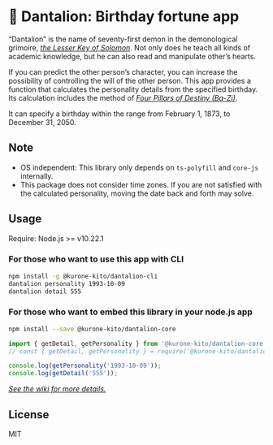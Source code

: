 # 🦁 Dantalion: Birthday fortune app

“Dantalion” is the name of seventy-first demon in the demonological grimoire, _[the Lesser Key of Solomon](https://en.wikipedia.org/wiki/The_Lesser_Key_of_Solomon)_. Not only does he teach all kinds of academic knowledge, but he can also read and manipulate other’s hearts.

If you can predict the other person’s character, you can increase the possibility of controlling the will of the other person. This app provides a function that calculates the personality details from the specified birthday. Its calculation includes the method of _[Four Pillars of Destiny (Ba-Zi)](https://en.wikipedia.org/wiki/Four_Pillars_of_Destiny)_.

It can specify a birthday within the range from February 1, 1873, to December 31, 2050.

## Note

- OS independent: This library only depends on `ts-polyfill` and `core-js` internally.
- This package does not consider time zones. If you are not satisfied with
  the calculated personality, moving the date back and forth may solve.

## Usage

Require: Node.js >= v10.22.1

### For those who want to use this app with CLI

```sh
npm install -g @kurone-kito/dantalion-cli
dantalion personality 1993-10-09
dantalion detail 555
```

### For those who want to embed this library in your node.js app

```sh
npm install --save @kurone-kito/dantalion-core
```

```ts
import { getDetail, getPersonality } from '@kurone-kito/dantalion-core';
// const { getDetail, getPersonality } = require('@kurone-kito/dantalion-core');

console.log(getPersonality('1993-10-09'));
console.log(getDetail('555'));
```

_[See the wiki for more details.](https://github.com/kurone-kito/dantalion/wiki)_

## License

MIT
